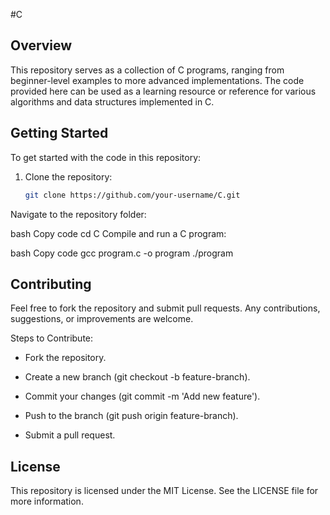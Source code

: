 #C

## Overview

This repository serves as a collection of C programs, ranging from beginner-level examples to more advanced implementations. The code provided here can be used as a learning resource or reference for various algorithms and data structures implemented in C.

## Getting Started

To get started with the code in this repository:

1. Clone the repository:
   ```bash
   git clone https://github.com/your-username/C.git
Navigate to the repository folder:

bash
Copy code
cd C
Compile and run a C program:

bash
Copy code
gcc program.c -o program
./program


## Contributing

Feel free to fork the repository and submit pull requests. Any contributions, suggestions, or improvements are welcome.

 Steps to Contribute:

* Fork the repository.

* Create a new branch (git checkout -b feature-branch).

* Commit your changes (git commit -m 'Add new feature').

* Push to the branch (git push origin feature-branch).

* Submit a pull request.

## License

This repository is licensed under the MIT License. See the LICENSE
 file for more information.
